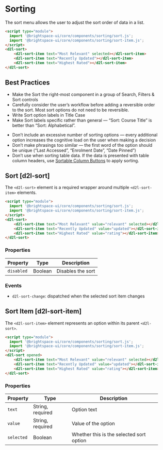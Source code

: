 # Sorting

The sort menu allows the user to adjust the sort order of data in a list.

<!-- docs: demo align:flex-start autoOpen:true autoSize:false size:medium -->
```html
<script type="module">
  import '@brightspace-ui/core/components/sorting/sort.js';
  import '@brightspace-ui/core/components/sorting/sort-item.js';
</script>
<d2l-sort>
	<d2l-sort-item text="Most Relevant" selected></d2l-sort-item>
	<d2l-sort-item text="Recently Updated"></d2l-sort-item>
	<d2l-sort-item text="Highest Rated"></d2l-sort-item>
</d2l-sort>
```

## Best Practices

<!-- docs: start best practices -->
<!-- docs: start dos -->
* Make the Sort the right-most component in a group of Search, Filters & Sort controls
* Carefully consider the user’s workflow before adding a reversible order to the sort. Most sort options do not need to be reversible.
* Write Sort option labels in Title Case
* Make Sort labels specific rather than general — “Sort: Course Title” is better than “Sort: Alphabetical”.
<!-- docs: end dos -->

<!-- docs: start donts -->
* Don’t include an excessive number of sorting options — every additional option increases the cognitive load on the user when making a decision
* Don’t make phrasings too similar — the first word of the option should be unique (“Last Accessed”, “Enrolment Date”, “Date Pinned”)
* Don’t use when sorting table data. If the data is presented with table column headers, use [Sortable Column Buttons](../table#d2l-table-col-sort-button) to apply sorting.
<!-- docs: end donts -->
<!-- docs: end best practices -->

## Sort [d2l-sort]

The `<d2l-sort>` element is a required wrapper around multiple `<d2l-sort-item>` elements.

<!-- docs: demo code properties name:d2l-sort sandboxTitle:'Sort' align:flex-start autoSize:false size:medium -->
```html
<script type="module">
  import '@brightspace-ui/core/components/sorting/sort.js';
  import '@brightspace-ui/core/components/sorting/sort-item.js';
</script>
<d2l-sort>
	<d2l-sort-item text="Most Relevant" value="relevant" selected></d2l-sort-item>
	<d2l-sort-item text="Recently Updated" value="updated"></d2l-sort-item>
	<d2l-sort-item text="Highest Rated" value="rating"></d2l-sort-item>
</d2l-sort>
```

<!-- docs: start hidden content -->
### Properties

| Property | Type | Description |
|---|---|---|
| `disabled` | Boolean | Disables the sort |

### Events

- `d2l-sort-change`: dispatched when the selected sort item changes
<!-- docs: end hidden content -->

## Sort Item [d2l-sort-item]

The `<d2l-sort-item>` element represents an option within its parent `<d2l-sort>`.

<!-- docs: demo code properties name:d2l-sort-item sandboxTitle:'Sort Item' align:flex-start autoSize:false size:medium -->
```html
<script type="module">
  import '@brightspace-ui/core/components/sorting/sort.js';
  import '@brightspace-ui/core/components/sorting/sort-item.js';
</script>
<d2l-sort opened>
	<d2l-sort-item text="Most Relevant" value="relevant" selected></d2l-sort-item>
	<d2l-sort-item text="Recently Updated" value="updated"></d2l-sort-item>
	<d2l-sort-item text="Highest Rated" value="rating"></d2l-sort-item>
</d2l-sort>
```

<!-- docs: start hidden content -->
### Properties

| Property | Type | Description |
|---|---|---|
| `text` | String, required | Option text |
| `value` | String, required | Value of the option |
| `selected` | Boolean | Whether this is the selected sort option |
<!-- docs: end hidden content -->
